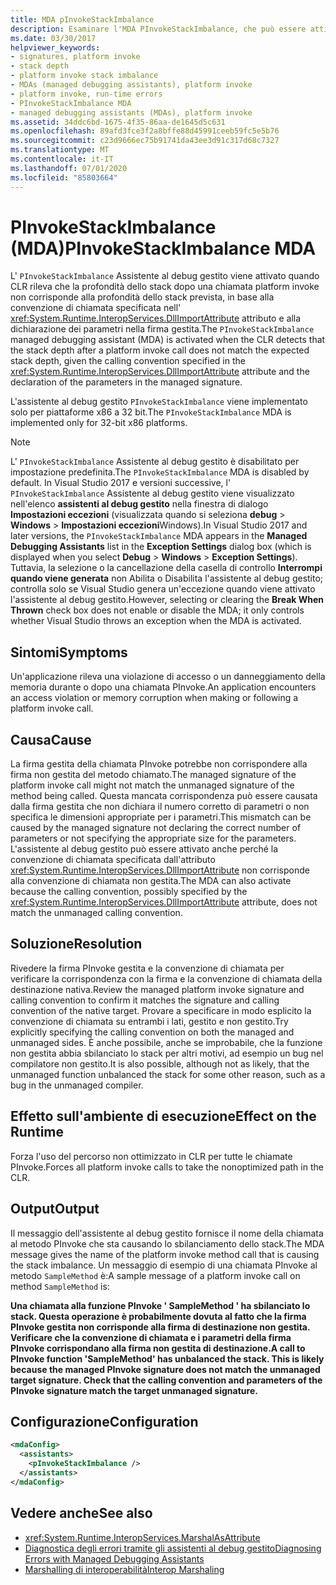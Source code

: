 ```yaml
---
title: MDA pInvokeStackImbalance
description: Esaminare l'MDA PInvokeStackImbalance, che può essere attivato durante una violazione di accesso o un danneggiamento della memoria durante l'esecuzione o la successiva chiamata di platform invoke.
ms.date: 03/30/2017
helpviewer_keywords:
- signatures, platform invoke
- stack depth
- platform invoke stack imbalance
- MDAs (managed debugging assistants), platform invoke
- platform invoke, run-time errors
- PInvokeStackImbalance MDA
- managed debugging assistants (MDAs), platform invoke
ms.assetid: 34ddc6bd-1675-4f35-86aa-de1645d5c631
ms.openlocfilehash: 89afd3fce3f2a8bffe88d45991ceeb59fc5e5b76
ms.sourcegitcommit: c23d9666ec75b91741da43ee3d91c317d68c7327
ms.translationtype: MT
ms.contentlocale: it-IT
ms.lasthandoff: 07/01/2020
ms.locfileid: "85803664"
---
```

# <a name="pinvokestackimbalance-mda"></a><span data-ttu-id="94c57-103">PInvokeStackImbalance (MDA)</span><span class="sxs-lookup"><span data-stu-id="94c57-103">PInvokeStackImbalance MDA</span></span>

<span data-ttu-id="94c57-104">L' `PInvokeStackImbalance` Assistente al debug gestito viene attivato quando CLR rileva che la profondità dello stack dopo una chiamata platform invoke non corrisponde alla profondità dello stack prevista, in base alla convenzione di chiamata specificata nell' <xref:System.Runtime.InteropServices.DllImportAttribute> attributo e alla dichiarazione dei parametri nella firma gestita.</span><span class="sxs-lookup"><span data-stu-id="94c57-104">The `PInvokeStackImbalance` managed debugging assistant (MDA) is activated when the CLR detects that the stack depth after a platform invoke call does not match the expected stack depth, given the calling convention specified in the <xref:System.Runtime.InteropServices.DllImportAttribute> attribute and the declaration of the parameters in the managed signature.</span></span>

<span data-ttu-id="94c57-105">L'assistente al debug gestito `PInvokeStackImbalance` viene implementato solo per piattaforme x86 a 32 bit.</span><span class="sxs-lookup"><span data-stu-id="94c57-105">The `PInvokeStackImbalance` MDA is implemented only for 32-bit x86 platforms.</span></span>

> [!NOTE]
> <span data-ttu-id="94c57-106">L' `PInvokeStackImbalance` Assistente al debug gestito è disabilitato per impostazione predefinita.</span><span class="sxs-lookup"><span data-stu-id="94c57-106">The `PInvokeStackImbalance` MDA is disabled by default.</span></span> <span data-ttu-id="94c57-107">In Visual Studio 2017 e versioni successive, l' `PInvokeStackImbalance` Assistente al debug gestito viene visualizzato nell'elenco **assistenti al debug gestito** nella finestra di dialogo **Impostazioni eccezioni** (visualizzata quando si seleziona **debug**  >  **Windows**  >  **Impostazioni eccezioni**Windows).</span><span class="sxs-lookup"><span data-stu-id="94c57-107">In Visual Studio 2017 and later versions, the `PInvokeStackImbalance` MDA appears in the **Managed Debugging Assistants** list in the **Exception Settings** dialog box (which is displayed when you select **Debug** > **Windows** > **Exception Settings**).</span></span> <span data-ttu-id="94c57-108">Tuttavia, la selezione o la cancellazione della casella di controllo **Interrompi quando viene generata** non Abilita o Disabilita l'assistente al debug gestito; controlla solo se Visual Studio genera un'eccezione quando viene attivato l'assistente al debug gestito.</span><span class="sxs-lookup"><span data-stu-id="94c57-108">However, selecting or clearing the **Break When Thrown** check box does not enable or disable the MDA; it only controls whether Visual Studio throws an exception when the MDA is activated.</span></span>

## <a name="symptoms"></a><span data-ttu-id="94c57-109">Sintomi</span><span class="sxs-lookup"><span data-stu-id="94c57-109">Symptoms</span></span>

<span data-ttu-id="94c57-110">Un'applicazione rileva una violazione di accesso o un danneggiamento della memoria durante o dopo una chiamata PInvoke.</span><span class="sxs-lookup"><span data-stu-id="94c57-110">An application encounters an access violation or memory corruption when making or following a platform invoke call.</span></span>

## <a name="cause"></a><span data-ttu-id="94c57-111">Causa</span><span class="sxs-lookup"><span data-stu-id="94c57-111">Cause</span></span>

<span data-ttu-id="94c57-112">La firma gestita della chiamata PInvoke potrebbe non corrispondere alla firma non gestita del metodo chiamato.</span><span class="sxs-lookup"><span data-stu-id="94c57-112">The managed signature of the platform invoke call might not match the unmanaged signature of the method being called.</span></span>  <span data-ttu-id="94c57-113">Questa mancata corrispondenza può essere causata dalla firma gestita che non dichiara il numero corretto di parametri o non specifica le dimensioni appropriate per i parametri.</span><span class="sxs-lookup"><span data-stu-id="94c57-113">This mismatch can be caused by the managed signature not declaring the correct number of parameters or not specifying the appropriate size for the parameters.</span></span>  <span data-ttu-id="94c57-114">L'assistente al debug gestito può essere attivato anche perché la convenzione di chiamata specificata dall'attributo <xref:System.Runtime.InteropServices.DllImportAttribute> non corrisponde alla convenzione di chiamata non gestita.</span><span class="sxs-lookup"><span data-stu-id="94c57-114">The MDA can also activate because the calling convention, possibly specified by the <xref:System.Runtime.InteropServices.DllImportAttribute> attribute, does not match the unmanaged calling convention.</span></span>

## <a name="resolution"></a><span data-ttu-id="94c57-115">Soluzione</span><span class="sxs-lookup"><span data-stu-id="94c57-115">Resolution</span></span>

<span data-ttu-id="94c57-116">Rivedere la firma PInvoke gestita e la convenzione di chiamata per verificare la corrispondenza con la firma e la convenzione di chiamata della destinazione nativa.</span><span class="sxs-lookup"><span data-stu-id="94c57-116">Review the managed platform invoke signature and calling convention to confirm it matches the signature and calling convention of the native target.</span></span>  <span data-ttu-id="94c57-117">Provare a specificare in modo esplicito la convenzione di chiamata su entrambi i lati, gestito e non gestito.</span><span class="sxs-lookup"><span data-stu-id="94c57-117">Try explicitly specifying the calling convention on both the managed and unmanaged sides.</span></span> <span data-ttu-id="94c57-118">È anche possibile, anche se improbabile, che la funzione non gestita abbia sbilanciato lo stack per altri motivi, ad esempio un bug nel compilatore non gestito.</span><span class="sxs-lookup"><span data-stu-id="94c57-118">It is also possible, although not as likely, that the unmanaged function unbalanced the stack for some other reason, such as a bug in the unmanaged compiler.</span></span>

## <a name="effect-on-the-runtime"></a><span data-ttu-id="94c57-119">Effetto sull'ambiente di esecuzione</span><span class="sxs-lookup"><span data-stu-id="94c57-119">Effect on the Runtime</span></span>

<span data-ttu-id="94c57-120">Forza l'uso del percorso non ottimizzato in CLR per tutte le chiamate PInvoke.</span><span class="sxs-lookup"><span data-stu-id="94c57-120">Forces all platform invoke calls to take the nonoptimized path in the CLR.</span></span>

## <a name="output"></a><span data-ttu-id="94c57-121">Output</span><span class="sxs-lookup"><span data-stu-id="94c57-121">Output</span></span>

<span data-ttu-id="94c57-122">Il messaggio dell'assistente al debug gestito fornisce il nome della chiamata al metodo PInvoke che sta causando lo sbilanciamento dello stack.</span><span class="sxs-lookup"><span data-stu-id="94c57-122">The MDA message gives the name of the platform invoke method call that is causing the stack imbalance.</span></span> <span data-ttu-id="94c57-123">Un messaggio di esempio di una chiamata PInvoke al metodo `SampleMethod` è:</span><span class="sxs-lookup"><span data-stu-id="94c57-123">A sample message of a platform invoke call on method `SampleMethod` is:</span></span>

<span data-ttu-id="94c57-124">**Una chiamata alla funzione PInvoke ' SampleMethod ' ha sbilanciato lo stack. Questa operazione è probabilmente dovuta al fatto che la firma PInvoke gestita non corrisponde alla firma di destinazione non gestita. Verificare che la convenzione di chiamata e i parametri della firma PInvoke corrispondano alla firma non gestita di destinazione.**</span><span class="sxs-lookup"><span data-stu-id="94c57-124">**A call to PInvoke function 'SampleMethod' has unbalanced the stack. This is likely because the managed PInvoke signature does not match the unmanaged target signature. Check that the calling convention and parameters of the PInvoke signature match the target unmanaged signature.**</span></span>

## <a name="configuration"></a><span data-ttu-id="94c57-125">Configurazione</span><span class="sxs-lookup"><span data-stu-id="94c57-125">Configuration</span></span>

```xml
<mdaConfig>
  <assistants>
    <pInvokeStackImbalance />
  </assistants>
</mdaConfig>
```

## <a name="see-also"></a><span data-ttu-id="94c57-126">Vedere anche</span><span class="sxs-lookup"><span data-stu-id="94c57-126">See also</span></span>

- <xref:System.Runtime.InteropServices.MarshalAsAttribute>
- [<span data-ttu-id="94c57-127">Diagnostica degli errori tramite gli assistenti al debug gestito</span><span class="sxs-lookup"><span data-stu-id="94c57-127">Diagnosing Errors with Managed Debugging Assistants</span></span>](diagnosing-errors-with-managed-debugging-assistants.md)
- [<span data-ttu-id="94c57-128">Marshalling di interoperabilità</span><span class="sxs-lookup"><span data-stu-id="94c57-128">Interop Marshaling</span></span>](../interop/interop-marshaling.md)
